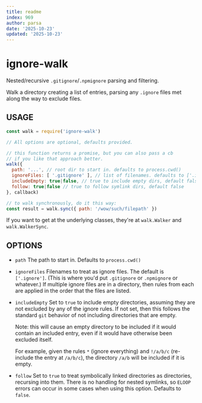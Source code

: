```yaml
---
title: readme
index: 969
author: parsa
date: '2025-10-23'
updated: '2025-10-23'
---
```

# ignore-walk

Nested/recursive `.gitignore`/`.npmignore` parsing and filtering.

Walk a directory creating a list of entries, parsing any `.ignore`
files met along the way to exclude files.

## USAGE

```javascript
const walk = require('ignore-walk')

// All options are optional, defaults provided.

// this function returns a promise, but you can also pass a cb
// if you like that approach better.
walk({
  path: '...', // root dir to start in. defaults to process.cwd()
  ignoreFiles: [ '.gitignore' ], // list of filenames. defaults to ['.ignore']
  includeEmpty: true|false, // true to include empty dirs, default false
  follow: true|false // true to follow symlink dirs, default false
}, callback)

// to walk synchronously, do it this way:
const result = walk.sync({ path: '/wow/such/filepath' })
```

If you want to get at the underlying classes, they're at `walk.Walker`
and `walk.WalkerSync`.

## OPTIONS

* `path` The path to start in.  Defaults to `process.cwd()`

* `ignoreFiles` Filenames to treat as ignore files.  The default is
  `['.ignore']`.  (This is where you'd put `.gitignore` or
  `.npmignore` or whatever.)  If multiple ignore files are in a
  directory, then rules from each are applied in the order that the
  files are listed.

* `includeEmpty` Set to `true` to include empty directories, assuming
  they are not excluded by any of the ignore rules.  If not set, then
  this follows the standard `git` behavior of not including
  directories that are empty.

    Note: this will cause an empty directory to be included if it
    would contain an included entry, even if it would have otherwise
    been excluded itself.

    For example, given the rules `*` (ignore everything) and `!/a/b/c`
    (re-include the entry at `/a/b/c`), the directory `/a/b` will be
    included if it is empty.

* `follow`  Set to `true` to treat symbolically linked directories as
  directories, recursing into them.  There is no handling for nested
  symlinks, so `ELOOP` errors can occur in some cases when using this
  option.  Defaults to `false`.
